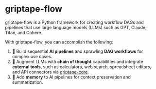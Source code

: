 # griptape-flow

griptape-flow is a Python framework for creating workflow DAGs and pipelines that use large language models (LLMs) such as GPT, Claude, Titan, and Cohere.

With griptape-flow, you can accomplish the following:

1. 🚰 Build sequential **AI pipelines** and sprawling **DAG workflows** for complex use cases.
2. 🧰️ Augment LLMs with **chain of thought** capabilities and integrate **external tools**, such as calculators, web search, spreadsheet editors, and API connectors via [griptape-core](https://github.com/griptape-ai/griptape-core).
3. 💾 Add **memory** to AI pipelines for context preservation and summarization.